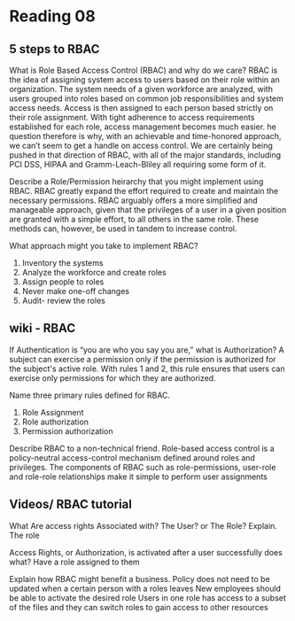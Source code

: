 # Reading 08

## 5 steps to RBAC

What is Role Based Access Control (RBAC) and why do we care?
RBAC is the idea of assigning system access to users based on their role within an organization. The system needs of a given workforce are analyzed, with users grouped into roles based on common job responsibilities and system access needs. Access is then assigned to each person based strictly on their role assignment. With tight adherence to access requirements established for each role, access management becomes much easier. he question therefore is why, with an achievable and time-honored approach, we can’t seem to get a handle on access control. We are certainly being pushed in that direction of RBAC, with all of the major standards, including PCI DSS, HIPAA and Gramm-Leach-Bliley all requiring some form of it.

Describe a Role/Permission heirarchy that you might implement using RBAC.
RBAC greatly expand the effort required to create and maintain the necessary permissions.  RBAC arguably offers a more simplified and manageable approach, given that the privileges of a user in a given position are granted with a simple effort, to all others in the same role.  These methods can, however, be used in tandem to increase control.

What approach might you take to implement RBAC?

1. Inventory the systems
2. Analyze the workforce and create roles
3. Assign people to roles
4. Never make one-off changes
5. Audit- review the roles 

## wiki - RBAC

If Authentication is “you are who you say you are,” what is Authorization?
A subject can exercise a permission only if the permission is authorized for the subject's active role. With rules 1 and 2, this rule ensures that users can exercise only permissions for which they are authorized.

Name three primary rules defined for RBAC.

1. Role Assignment
2. Role authorization
3. Permission authorization

Describe RBAC to a non-technical friend.
Role-based access control is a policy-neutral access-control mechanism defined around roles and privileges. The components of RBAC such as role-permissions, user-role and role-role relationships make it simple to perform user assignments

## Videos/ RBAC tutorial

What Are access rights Associated with? The User? or The Role? Explain.
The role

Access Rights, or Authorization, is activated after a user successfully does what?
Have a role assigned to them

Explain how RBAC might benefit a business.
Policy does not need to be updated when a certain person with a roles leaves
New employees should be able to activate the desired role
Users in one role has access to a subset of the files and they can switch roles to gain access to other resources